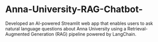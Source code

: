 # Anna-University-RAG-Chatbot-
Developed an AI-powered Streamlit web app that enables users to ask natural language questions about Anna University using a Retrieval-Augmented Generation (RAG) pipeline powered by LangChain.
